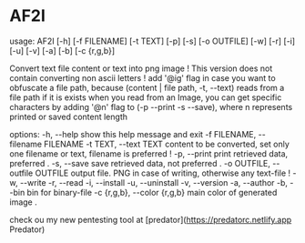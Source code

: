# AF2I
usage: AF2I [-h] [-f FILENAME] [-t TEXT] [-p] [-s] [-o OUTFILE] [-w] [-r] [-i] [-u] [-v] [-a] [-b] [-c {r,g,b}]

Convert text file content or text into png image ! This version does not contain converting non ascii letters ! add '@ig' flag in case you want to obfuscate a file
path, because (content | file path, -t, --text) reads from a file path if it is exists when you read from an Image, you can get specific characters by adding '@n' flag
to (-p --print -s --save), where n represents printed or saved content length

options:
  -h, --help            show this help message and exit
  -f FILENAME, --filename FILENAME
  -t TEXT, --text TEXT  content to be converted, set only one filename or text, filename is preferred !
  -p, --print           print retrieved data, preferred .
  -s, --save            save retrieved data, not preferred .
  -o OUTFILE, --outfile OUTFILE
                        output file. PNG in case of writing, otherwise any text-file !
  -w, --write
  -r, --read
  -i, --install
  -u, --uninstall
  -v, --version
  -a, --author
  -b, --bin             bin for binary-file
  -c {r,g,b}, --color {r,g,b}
                        main color of generated image .

check ou my new pentesting tool at [predator](https://predatorc.netlify.app Predator)
